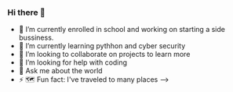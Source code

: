 ### Hi there 👋

- 🔭 I’m currently enrolled in school and working on starting a side bussiness.
- 🌱 I’m currently learning pythhon and cyber security
- 👯 I’m looking to collaborate on projects to learn more
- 🤔 I’m looking for help with coding
- 💬 Ask me about the world
- ⚡ 🗺 Fun fact: I've traveled to many places
-->
